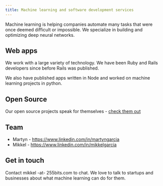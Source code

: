 ```yaml
---
title: Machine learning and software development services
---
```


Machine learning is helping companies automate many tasks that were once deemed difficult or impossible.  We specialize
in building and optimizing deep neural networks.

## Web apps

We work with a large variety of technology.  We have been Ruby and Rails developers since before Rails was published.

We also have published apps written in Node and worked on machine learning projects in python.

## Open Source

Our open source projects speak for themselves - [check them out](/open-source/)

## Team

* Martyn - https://www.linkedin.com/in/martyngarcia
* Mikkel -   https://www.linkedin.com/in/mikkelgarcia

## Get in touch

Contact mikkel -at- 255bits.com to chat.  We love to talk to startups and businesses about what machine learning can do
for them.

